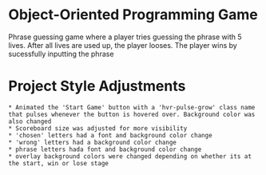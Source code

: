 # Object-Oriented Programming Game 

Phrase guessing game where a player tries guessing the phrase with 5 lives. After all lives are used up, the player looses. The player wins by sucessfully inputting the phrase

# Project Style Adjustments
	* Animated the 'Start Game' button with a 'hvr-pulse-grow' class name that pulses whenever the button is hovered over. Background color was also changed
	* Scoreboard size was adjusted for more visibility
	* 'chosen' letters had a font and background color change
	* 'wrong' letters had a background color change
	* phrase letters hada font and background color change
	* overlay background colors were changed depending on whether its at the start, win or lose stage